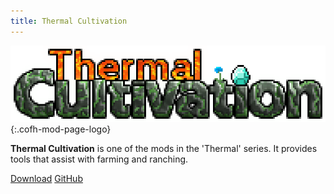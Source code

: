 ```yaml
---
title: Thermal Cultivation
---
```


![Thermal Cultivation logo](/assets/images/modlogos/thermal-cultivation.png){:.cofh-mod-page-logo}


**Thermal Cultivation** is one of the mods in the 'Thermal' series. It provides
tools that assist with farming and ranching.


<!-- overview of stuff in the mod goes here -->


<div class="uk-margin-top uk-button-group">
    <a class="uk-button uk-button-large uk-button-success uk-text-bold" href="/downloads/">Download</a>
    <a class="uk-button uk-button-large" href="https://github.com/CoFH/ThermalCultivation">GitHub</a>
</div>
